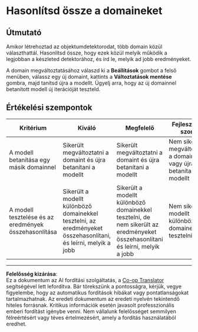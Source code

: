 <!--
CO_OP_TRANSLATOR_METADATA:
{
  "original_hash": "d93ee76fac4c2199973689ecd05baaf9",
  "translation_date": "2025-08-27T22:40:57+00:00",
  "source_file": "5-retail/lessons/1-train-stock-detector/assignment.md",
  "language_code": "hu"
}
-->
# Hasonlítsd össze a domaineket

## Útmutató

Amikor létrehoztad az objektumdetektorodat, több domain közül választhattál. Hasonlítsd össze, hogy ezek közül melyik működik a legjobban a készleted detektorához, és írd le, melyik ad jobb eredményeket.

A domain megváltoztatásához válaszd ki a **Beállítások** gombot a felső menüben, válassz egy új domaint, kattints a **Változtatások mentése** gombra, majd tanítsd újra a modellt. Ügyelj arra, hogy az új domainnel betanított modell új iterációját teszteld.

## Értékelési szempontok

| Kritérium | Kiváló | Megfelelő | Fejlesztésre szorul |
| --------- | ------- | --------- | ------------------- |
| A modell betanítása egy másik domainnel | Sikerült megváltoztatni a domaint és újra betanítani a modellt | Sikerült megváltoztatni a domaint és újra betanítani a modellt | Nem sikerült megváltoztatni a domaint vagy újra betanítani a modellt |
| A modell tesztelése és az eredmények összehasonlítása | Sikerült a modellt különböző domainekkel tesztelni, az eredményeket összehasonlítani, és leírni, melyik a jobb | Sikerült a modellt különböző domainekkel tesztelni, de nem sikerült az eredményeket összehasonlítani és leírni, melyik a jobb | Nem sikerült a modellt különböző domainekkel tesztelni |

---

**Felelősség kizárása**:  
Ez a dokumentum az AI fordítási szolgáltatás, a [Co-op Translator](https://github.com/Azure/co-op-translator) segítségével lett lefordítva. Bár törekszünk a pontosságra, kérjük, vegye figyelembe, hogy az automatikus fordítások hibákat vagy pontatlanságokat tartalmazhatnak. Az eredeti dokumentum az eredeti nyelvén tekintendő hiteles forrásnak. Kritikus információk esetén javasolt professzionális emberi fordítást igénybe venni. Nem vállalunk felelősséget semmilyen félreértésért vagy téves értelmezésért, amely a fordítás használatából eredhet.
